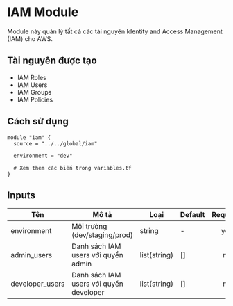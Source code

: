 # IAM Module

Module này quản lý tất cả các tài nguyên Identity and Access Management (IAM) cho AWS.

## Tài nguyên được tạo

- IAM Roles
- IAM Users
- IAM Groups
- IAM Policies

## Cách sử dụng

```hcl
module "iam" {
  source = "../../global/iam"

  environment = "dev"
  
  # Xem thêm các biến trong variables.tf
}
```

## Inputs

| Tên | Mô tả | Loại | Default | Required |
|-----|--------|------|---------|:--------:|
| environment | Môi trường (dev/staging/prod) | string | - | yes |
| admin_users | Danh sách IAM users với quyền admin | list(string) | [] | no |
| developer_users | Danh sách IAM users với quyền developer | list(string) | [] | no |
